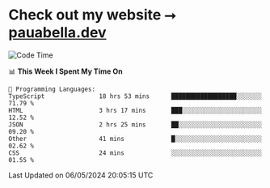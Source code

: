 # Check out my website ⭢ [pauabella.dev](https://pauabella.dev)

<!--START_SECTION:waka-->
![Code Time](http://img.shields.io/badge/Code%20Time-3%2C299%20hrs%2055%20mins-blue)

📊 **This Week I Spent My Time On** 

```text
💬 Programming Languages: 
TypeScript               18 hrs 53 mins      ██████████████████░░░░░░░   71.79 % 
HTML                     3 hrs 17 mins       ███░░░░░░░░░░░░░░░░░░░░░░   12.52 % 
JSON                     2 hrs 25 mins       ██░░░░░░░░░░░░░░░░░░░░░░░   09.20 % 
Other                    41 mins             █░░░░░░░░░░░░░░░░░░░░░░░░   02.62 % 
CSS                      24 mins             ░░░░░░░░░░░░░░░░░░░░░░░░░   01.55 % 
```


 Last Updated on 06/05/2024 20:05:15 UTC
<!--END_SECTION:waka-->
